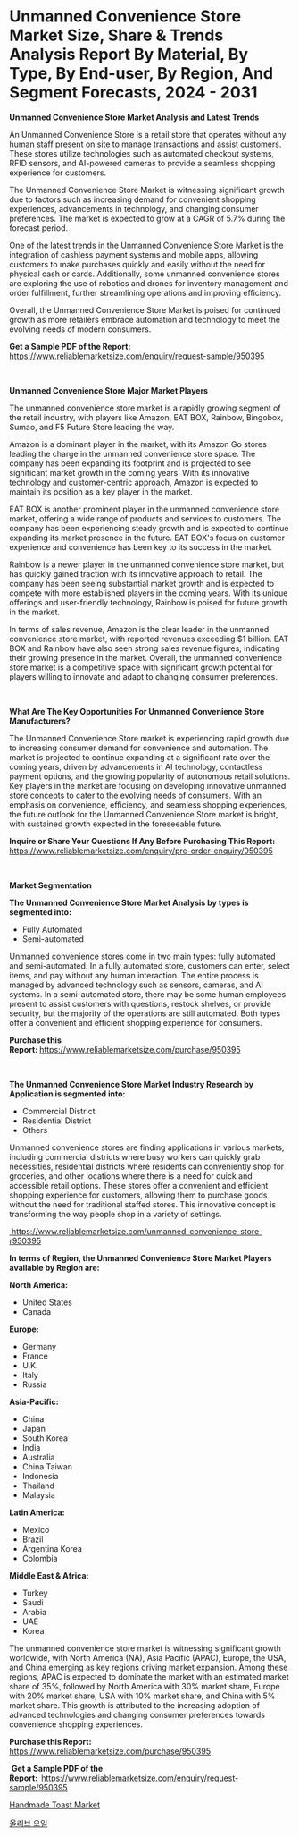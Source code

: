 <p><h1>Unmanned Convenience Store Market Size, Share & Trends Analysis Report By Material, By Type, By End-user, By Region, And Segment Forecasts, 2024 - 2031</h1></p><p><strong>Unmanned Convenience Store Market Analysis and Latest Trends</strong></p>
<p><p>An Unmanned Convenience Store is a retail store that operates without any human staff present on site to manage transactions and assist customers. These stores utilize technologies such as automated checkout systems, RFID sensors, and AI-powered cameras to provide a seamless shopping experience for customers.</p><p>The Unmanned Convenience Store Market is witnessing significant growth due to factors such as increasing demand for convenient shopping experiences, advancements in technology, and changing consumer preferences. The market is expected to grow at a CAGR of 5.7% during the forecast period.</p><p>One of the latest trends in the Unmanned Convenience Store Market is the integration of cashless payment systems and mobile apps, allowing customers to make purchases quickly and easily without the need for physical cash or cards. Additionally, some unmanned convenience stores are exploring the use of robotics and drones for inventory management and order fulfillment, further streamlining operations and improving efficiency.</p><p>Overall, the Unmanned Convenience Store Market is poised for continued growth as more retailers embrace automation and technology to meet the evolving needs of modern consumers.</p></p>
<p><strong>Get a Sample PDF of the Report:&nbsp;</strong> <a href="https://www.reliablemarketsize.com/enquiry/request-sample/950395">https://www.reliablemarketsize.com/enquiry/request-sample/950395</a></p>
<p>&nbsp;</p>
<p><strong>Unmanned Convenience Store Major Market Players</strong></p>
<p><p>The unmanned convenience store market is a rapidly growing segment of the retail industry, with players like Amazon, EAT BOX, Rainbow, Bingobox, Sumao, and F5 Future Store leading the way. </p><p>Amazon is a dominant player in the market, with its Amazon Go stores leading the charge in the unmanned convenience store space. The company has been expanding its footprint and is projected to see significant market growth in the coming years. With its innovative technology and customer-centric approach, Amazon is expected to maintain its position as a key player in the market.</p><p>EAT BOX is another prominent player in the unmanned convenience store market, offering a wide range of products and services to customers. The company has been experiencing steady growth and is expected to continue expanding its market presence in the future. EAT BOX's focus on customer experience and convenience has been key to its success in the market.</p><p>Rainbow is a newer player in the unmanned convenience store market, but has quickly gained traction with its innovative approach to retail. The company has been seeing substantial market growth and is expected to compete with more established players in the coming years. With its unique offerings and user-friendly technology, Rainbow is poised for future growth in the market.</p><p>In terms of sales revenue, Amazon is the clear leader in the unmanned convenience store market, with reported revenues exceeding $1 billion. EAT BOX and Rainbow have also seen strong sales revenue figures, indicating their growing presence in the market. Overall, the unmanned convenience store market is a competitive space with significant growth potential for players willing to innovate and adapt to changing consumer preferences.</p></p>
<p>&nbsp;</p>
<p><strong>What Are The Key Opportunities For Unmanned Convenience Store Manufacturers?</strong></p>
<p><p>The Unmanned Convenience Store market is experiencing rapid growth due to increasing consumer demand for convenience and automation. The market is projected to continue expanding at a significant rate over the coming years, driven by advancements in AI technology, contactless payment options, and the growing popularity of autonomous retail solutions. Key players in the market are focusing on developing innovative unmanned store concepts to cater to the evolving needs of consumers. With an emphasis on convenience, efficiency, and seamless shopping experiences, the future outlook for the Unmanned Convenience Store market is bright, with sustained growth expected in the foreseeable future.</p></p>
<p><strong>Inquire or Share Your Questions If Any Before Purchasing This Report:</strong> <a href="https://www.reliablemarketsize.com/enquiry/pre-order-enquiry/950395">https://www.reliablemarketsize.com/enquiry/pre-order-enquiry/950395</a></p>
<p>&nbsp;</p>
<p><strong>Market Segmentation</strong></p>
<p><strong>The Unmanned Convenience Store Market Analysis by types is segmented into:</strong></p>
<p><ul><li>Fully Automated</li><li>Semi-automated</li></ul></p>
<p><p>Unmanned convenience stores come in two main types: fully automated and semi-automated. In a fully automated store, customers can enter, select items, and pay without any human interaction. The entire process is managed by advanced technology such as sensors, cameras, and AI systems. In a semi-automated store, there may be some human employees present to assist customers with questions, restock shelves, or provide security, but the majority of the operations are still automated. Both types offer a convenient and efficient shopping experience for consumers.</p></p>
<p><strong>Purchase this Report:&nbsp;</strong><a href="https://www.reliablemarketsize.com/purchase/950395">https://www.reliablemarketsize.com/purchase/950395</a></p>
<p>&nbsp;</p>
<p><strong>The Unmanned Convenience Store Market Industry Research by Application is segmented into:</strong></p>
<p><ul><li>Commercial District</li><li>Residential District</li><li>Others</li></ul></p>
<p><p>Unmanned convenience stores are finding applications in various markets, including commercial districts where busy workers can quickly grab necessities, residential districts where residents can conveniently shop for groceries, and other locations where there is a need for quick and accessible retail options. These stores offer a convenient and efficient shopping experience for customers, allowing them to purchase goods without the need for traditional staffed stores. This innovative concept is transforming the way people shop in a variety of settings.</p></p>
<p><a href="https://www.reliablemarketsize.com/unmanned-convenience-store-r950395">&nbsp;https://www.reliablemarketsize.com/unmanned-convenience-store-r950395</a></p>
<p><strong>In terms of Region, the Unmanned Convenience Store Market Players available by Region are:</strong></p>
<p>
    <p> <strong> North America: </strong>
        <ul>
            <li>United States</li>
            <li>Canada</li>
        </ul>
        </p> 
    <p> <strong> Europe: </strong>
        <ul>
            <li>Germany</li>
            <li>France</li>
            <li>U.K.</li>
            <li>Italy</li>
            <li>Russia</li>
        </ul>
        </p> 
    <p> <strong> Asia-Pacific: </strong>
        <ul>
            <li>China</li>
            <li>Japan</li>
            <li>South Korea</li>
            <li>India</li>
            <li>Australia</li>
            <li>China Taiwan</li>
            <li>Indonesia</li>
            <li>Thailand</li>
            <li>Malaysia</li>
        </ul>
        </p> 
    <p> <strong> Latin America: </strong>
        <ul>
            <li>Mexico</li>
            <li>Brazil</li>
            <li>Argentina Korea</li>
            <li>Colombia</li>
        </ul>
        </p> 
    <p> <strong> Middle East & Africa: </strong>
        <ul>
            <li>Turkey</li>
            <li>Saudi</li>
            <li>Arabia</li>
            <li>UAE</li>
            <li>Korea</li>
        </ul>
    </p>
    </p>
<p><p>The unmanned convenience store market is witnessing significant growth worldwide, with North America (NA), Asia Pacific (APAC), Europe, the USA, and China emerging as key regions driving market expansion. Among these regions, APAC is expected to dominate the market with an estimated market share of 35%, followed by North America with 30% market share, Europe with 20% market share, USA with 10% market share, and China with 5% market share. This growth is attributed to the increasing adoption of advanced technologies and changing consumer preferences towards convenience shopping experiences.</p></p>
<p><strong>Purchase this Report: </strong><a href="https://www.reliablemarketsize.com/purchase/950395">https://www.reliablemarketsize.com/purchase/950395</a></p>
<p>&nbsp;<strong>Get a Sample PDF of the Report:&nbsp;&nbsp;</strong><a href="https://www.reliablemarketsize.com/enquiry/request-sample/950395">https://www.reliablemarketsize.com/enquiry/request-sample/950395</a></p>
<p><strong></strong></p>
<p><p><a href="https://medium.com/@chloeconn57/comprehensive-analysis-of-the-global-handmade-toast-market-growth-trends-market-forecasts-2024-7ab872648c3c">Handmade Toast Market</a></p><p><a href="https://github.com/KellyLyncyh543964/Market-Research-Report-List-3/blob/main/211761078501.md">올리브 오일</a></p></p>